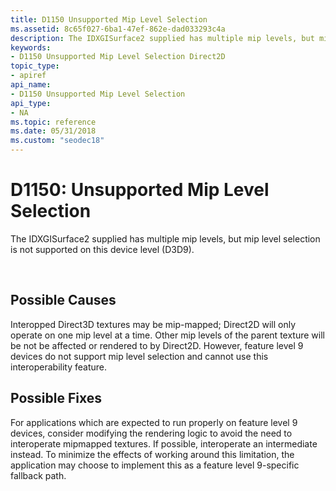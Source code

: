 ```yaml
---
title: D1150 Unsupported Mip Level Selection
ms.assetid: 8c65f027-6ba1-47ef-862e-dad033293c4a
description: The IDXGISurface2 supplied has multiple mip levels, but mip level selection is not supported on this device level (D3D9).
keywords:
- D1150 Unsupported Mip Level Selection Direct2D
topic_type:
- apiref
api_name:
- D1150 Unsupported Mip Level Selection
api_type:
- NA
ms.topic: reference
ms.date: 05/31/2018
ms.custom: "seodec18"
---
```


# D1150: Unsupported Mip Level Selection

The IDXGISurface2 supplied has multiple mip levels, but mip level selection is not supported on this device level (D3D9).






 

## Possible Causes

Interopped Direct3D textures may be mip-mapped; Direct2D will only operate on one mip level at a time. Other mip levels of the parent texture will be not be affected or rendered to by Direct2D. However, feature level 9 devices do not support mip level selection and cannot use this interoperability feature.

## Possible Fixes

For applications which are expected to run properly on feature level 9 devices, consider modifying the rendering logic to avoid the need to interoperate mipmapped textures. If possible, interoperate an intermediate instead. To minimize the effects of working around this limitation, the application may choose to implement this as a feature level 9-specific fallback path.

 

 




